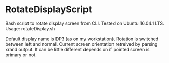 # RotateDisplayScript
Bash script to rotate display screen from CLI. Tested on Ubuntu 16.04.1 LTS. 
Usage:
rotateDisplay.sh <display name>

Default display name is DP3 (as on my workstation). Rotation is switched between left and normal.
Current screen orientation retreived by parsing xrand output. It can be little different depends on if pointed screen is primary or not.

